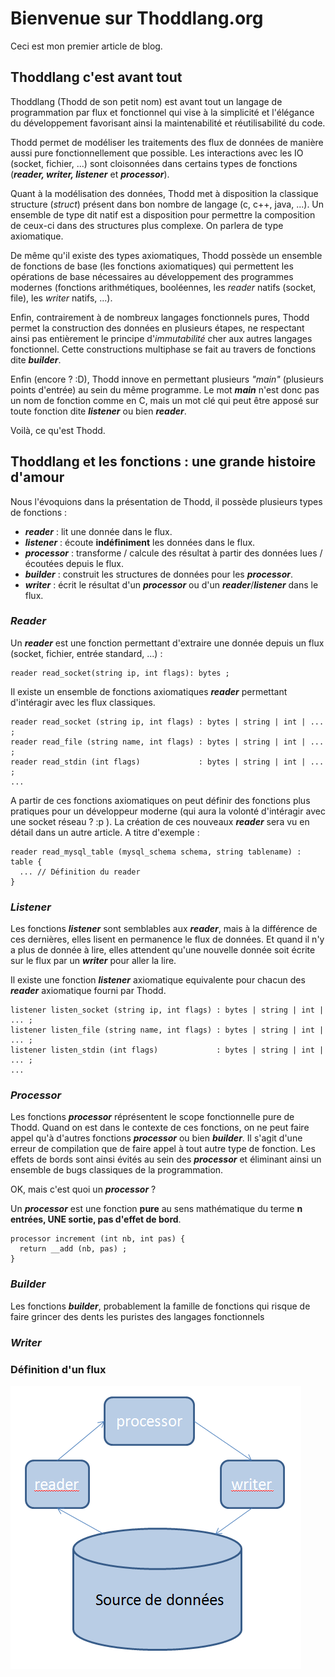# Bienvenue sur Thoddlang.org

Ceci est mon premier article de blog.

## Thoddlang c'est avant tout

Thoddlang (Thodd de son petit nom) est avant tout un langage de programmation par flux et fonctionnel qui vise à la simplicité et l'élégance du développement favorisant ainsi la maintenabilité et réutilisabilité du code.

Thodd permet de modéliser les traitements des flux de données de manière aussi pure fonctionnellement que possible. Les interactions avec les IO (socket, fichier, ...) sont cloisonnées dans certains types de fonctions (***reader, writer, listener*** et ***processor***).

Quant à la modélisation des données, Thodd met à disposition la classique structure (*struct*) présent dans bon nombre de langage (c, c++, java, ...). Un ensemble de type dit natif est a disposition pour permettre la composition de ceux-ci dans des structures plus complexe. On parlera de type axiomatique.

De même qu'il existe des types axiomatiques, Thodd possède un ensemble de fonctions de base (les fonctions axiomatiques) qui permettent les opérations de base nécessaires au développement des programmes modernes (fonctions arithmétiques, booléennes, les *reader* natifs (socket, file), les *writer* natifs, ...).

Enfin, contrairement à de nombreux langages fonctionnels pures, Thodd permet la construction des données en plusieurs étapes, ne respectant ainsi pas entièrement le principe d'*immutabilité* cher aux autres langages fonctionnel. Cette constructions multiphase se fait au travers de fonctions dite ***builder***.

Enfin (encore ? :D), Thodd innove en permettant plusieurs *"main"* (plusieurs points d'entrée) au sein du même programme. Le mot ***main*** n'est donc pas un nom de fonction comme en C, mais un mot clé qui peut être apposé sur toute fonction dite ***listener*** ou bien ***reader***.

Voilà, ce qu'est Thodd.

## Thoddlang et les fonctions : une grande histoire d'amour

Nous l'évoquions dans la présentation de Thodd, il possède plusieurs types de fonctions :

* ***reader*** : lit une donnée dans le flux.
* ***listener*** : écoute **indéfiniment** les données dans le flux.
* ***processor*** : transforme / calcule des résultat à partir des données lues / écoutées depuis le flux.
* ***builder*** : construit les structures de données pour les ***processor***.
* ***writer*** : écrit le résultat d'un ***processor*** ou d'un ***reader***/***listener*** dans le flux.

### ***Reader***

Un ***reader*** est une fonction permettant d'extraire une donnée depuis un flux (socket, fichier, entrée standard, ...) :

    reader read_socket(string ip, int flags): bytes ;

Il existe un ensemble de fonctions axiomatiques ***reader*** permettant d'intéragir avec les flux classiques.

    reader read_socket (string ip, int flags) : bytes | string | int | ... ;
    reader read_file (string name, int flags) : bytes | string | int | ... ;
    reader read_stdin (int flags)             : bytes | string | int | ... ;
    ...

A partir de ces fonctions axiomatiques on peut définir des fonctions plus pratiques pour un développeur moderne (qui aura la volonté d'intéragir avec une socket réseau ? :p ). La création de ces nouveaux ***reader*** sera vu en détail dans un autre article. A titre d'exemple :

    reader read_mysql_table (mysql_schema schema, string tablename) : table {
      ... // Définition du reader
    }

### ***Listener***

Les fonctions ***listener*** sont semblables aux ***reader***, mais à la différence de ces dernières, elles lisent en permanence le flux de données. Et quand il n'y a plus de donnée à lire, elles attendent qu'une nouvelle donnée soit écrite sur le flux par un ***writer*** pour aller la lire.

Il existe une fonction ***listener*** axiomatique equivalente pour chacun des ***reader*** axiomatique fourni par Thodd.

    listener listen_socket (string ip, int flags) : bytes | string | int | ... ;
    listener listen_file (string name, int flags) : bytes | string | int | ... ;
    listener listen_stdin (int flags)             : bytes | string | int | ... ;
    ...

### ***Processor***

Les fonctions ***processor*** réprésentent le scope fonctionnelle pure de Thodd. Quand on est dans le contexte de ces fonctions, on ne peut faire appel qu'à d'autres fonctions ***processor*** ou bien ***builder***. Il s'agit d'une erreur de compilation que de faire appel à tout autre type de fonction. Les effets de bords sont ainsi évités au sein des ***processor*** et éliminant ainsi un ensemble de bugs classiques de la programmation.

OK, mais c'est quoi un ***processor*** ?

Un ***processor*** est une fonction **pure** au sens mathématique du terme **n entrées, UNE sortie, pas d'effet de bord**.

    processor increment (int nb, int pas) {
      return __add (nb, pas) ;
    }

### ***Builder***

Les fonctions ***builder***, probablement la famille de fonctions qui risque de faire grincer des dents les puristes des langages fonctionnels

### ***Writer***

### Définition d'un flux

![Triplet flux](flux.png "Triplet flux")
